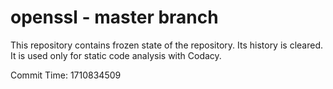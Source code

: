 # openssl - master branch

This repository contains frozen state of the repository.
Its history is cleared. It is used only for static code
analysis with Codacy.

Commit Time: 1710834509